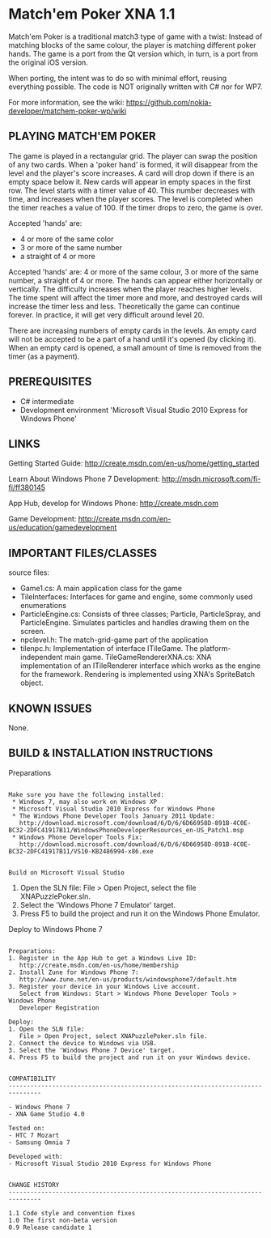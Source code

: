 Match'em Poker XNA 1.1
======================

Match'em Poker is a traditional match3 type of game with a twist: Instead of 
matching blocks of the same colour, the player is matching different poker 
hands. The game is a port from the Qt version which, in turn, is a port from 
the original iOS version. 

When porting, the intent was to do so with minimal effort, reusing everything 
possible. The code is NOT originally written with C# nor for WP7.

For more information, see the wiki:
https://github.com/nokia-developer/matchem-poker-wp/wiki


PLAYING MATCH'EM POKER
-------------------------------------------------------------------------------

The game is played in a rectangular grid. The player can swap the position of 
any two cards. When a 'poker hand' is formed, it will disappear from the level 
and the player's score increases. A card will drop down if there is an empty 
space below it. New cards will appear in empty spaces in the first row. The 
level starts with a timer value of 40. This number decreases with time, and 
increases when the player scores. The level is completed when the timer 
reaches a value of 100. If the timer drops to zero, the game is over.
 
Accepted 'hands' are: 
   - 4 or more of the same color
   - 3 or more of the same number
   - a straight of 4 or more

Accepted 'hands' are: 4 or more of the same colour, 3 or more of the same 
number, a straight of 4 or more. The hands can appear either horizontally or 
vertically. The difficulty increases when the player reaches higher levels. 
The time spent will affect the timer more and more, and destroyed cards will 
increase the timer less and less. Theoretically the game can continue forever. 
In practice, it will get very difficult around level 20.

There are increasing numbers of empty cards in the levels. An empty card will 
not be accepted to be a part of a hand until it's opened (by clicking it). 
When an empty card is opened, a small amount of time is removed from the timer 
(as a payment).


PREREQUISITES
-------------------------------------------------------------------------------

- C# intermediate
- Development environment 'Microsoft Visual Studio 2010 Express for Windows 
  Phone'


LINKS
-------------------------------------------------------------------------------

Getting Started Guide:
http://create.msdn.com/en-us/home/getting_started

Learn About Windows Phone 7 Development:
http://msdn.microsoft.com/fi-fi/ff380145

App Hub, develop for Windows Phone:
http://create.msdn.com

Game Development:
http://create.msdn.com/en-us/education/gamedevelopment


IMPORTANT FILES/CLASSES
-------------------------------------------------------------------------------

source files:

- Game1.cs: A main application class for the game
- TileInterfaces: Interfaces for game and engine, some commonly used 
enumerations
- ParticleEngine.cs: Consists of three classes; Particle, ParticleSpray, and 
ParticleEngine. Simulates particles and handles drawing them on the screen.
- npclevel.h: The match-grid-game part of the application
- tilenpc.h: Implementation of interface ITileGame. The platform-independent
main game.
TileGameRendererXNA.cs: XNA implementation of an ITileRenderer interface which 
works as the engine for the framework. Rendering is implemented using XNA's 
SpriteBatch object.


KNOWN ISSUES
-------------------------------------------------------------------------------

None.


BUILD & INSTALLATION INSTRUCTIONS
-------------------------------------------------------------------------------

Preparations
~~~~~~~~~~~~

Make sure you have the following installed:
 * Windows 7, may also work on Windows XP
 * Microsoft Visual Studio 2010 Express for Windows Phone
 * The Windows Phone Developer Tools January 2011 Update:
   http://download.microsoft.com/download/6/D/6/6D66958D-891B-4C0E-BC32-2DFC41917B11/WindowsPhoneDeveloperResources_en-US_Patch1.msp
 * Windows Phone Developer Tools Fix:
   http://download.microsoft.com/download/6/D/6/6D66958D-891B-4C0E-BC32-2DFC41917B11/VS10-KB2486994-x86.exe


Build on Microsoft Visual Studio
~~~~~~~~~~~~~~~~~~~~~~~~~~~~~~~~

1. Open the SLN file:
   File > Open Project, select the file XNAPuzzlePoker.sln.
2. Select the 'Windows Phone 7 Emulator' target.
3. Press F5 to build the project and run it on the Windows Phone Emulator.


Deploy to Windows Phone 7
~~~~~~~~~~~~~~~~~~~~~~~~~

Preparations:
1. Register in the App Hub to get a Windows Live ID:
   http://create.msdn.com/en-us/home/membership
2. Install Zune for Windows Phone 7:
   http://www.zune.net/en-us/products/windowsphone7/default.htm
3. Register your device in your Windows Live account. 
   Select from Windows: Start > Windows Phone Developer Tools > Windows Phone 
   Developer Registration

Deploy:
1. Open the SLN file:
   File > Open Project, select XNAPuzzlePoker.sln file.
2. Connect the device to Windows via USB.
3. Select the 'Windows Phone 7 Device' target.
4. Press F5 to build the project and run it on your Windows device.

   
COMPATIBILITY
-------------------------------------------------------------------------------

- Windows Phone 7
- XNA Game Studio 4.0

Tested on: 
- HTC 7 Mozart
- Samsung Omnia 7

Developed with:
- Microsoft Visual Studio 2010 Express for Windows Phone


CHANGE HISTORY
-------------------------------------------------------------------------------

1.1 Code style and convention fixes
1.0 The first non-beta version
0.9 Release candidate 1
